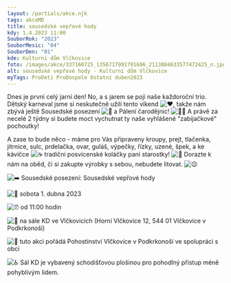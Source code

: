 ```yaml
---
layout: /partials/akce.njk
tags: akceMD
title: sousedské vepřové hody
kdy: 1.4.2023 11:00
SouborRok: "2023"
SouborMesic: "04"
SouborDen: "01"
kde: Kulturní dům Vlčkovice
foto: /images/akce/337160725_1356717991791696_2113884633577472425_n.jpg
alt: sousedské vepřové hody - Kulturní dům Vlčkovice
myTags: ProDeti ProDospele Ostatní duben2023
---
```

<!--StartFragment-->

Dnes je první celý jarní den! No, a s jarem se pojí naše každoroční trio. Dětský karneval jsme si neskutečně užili tento víkend ![❤️](https://static.xx.fbcdn.net/images/emoji.php/v9/t6c/1/16/2764.png), takže nám zbývá ještě [](<>)Sousedské posezení ![🤤](https://static.xx.fbcdn.net/images/emoji.php/v9/td3/1/16/1f924.png) a Pálení čarodějnic! ![🧙‍♀️](https://static.xx.fbcdn.net/images/emoji.php/v9/t14/1/16/1f9d9_200d_2640.png) A právě za necelé 2 týdny si budete moct vychutnat ty naše vyhlášené "zabijačkové" pochoutky!

A zase to bude něco - máme pro Vás připraveny kroupy, prejt, tlačenka, jitrnice, sulc, prdelačka, ovar, guláš, výpečky, řízky, uzené, špek, a ke kávičce ![☕](https://static.xx.fbcdn.net/images/emoji.php/v9/t91/1/16/2615.png) tradiční posvícenské koláčky paní starostky! ![👩](https://static.xx.fbcdn.net/images/emoji.php/v9/t8f/1/16/1f469.png) Dorazte k nám na oběd, či si zakupte výrobky s sebou, nebudete litovat. ![😉](https://static.xx.fbcdn.net/images/emoji.php/v9/t57/1/16/1f609.png)

![➡️](https://static.xx.fbcdn.net/images/emoji.php/v9/t9e/1/16/27a1.png) Sousedské posezení: Sousedské vepřové hody

![📅](https://static.xx.fbcdn.net/images/emoji.php/v9/t7e/1/16/1f4c5.png) sobota 1. dubna 2023

![⏰](https://static.xx.fbcdn.net/images/emoji.php/v9/t34/1/16/23f0.png) od 11:00 hodin

![📌](https://static.xx.fbcdn.net/images/emoji.php/v9/tac/1/16/1f4cc.png) na sále KD ve Vlčkovicích (Horní Vlčkovice 12, 544 01 Vlčkovice v Podkrkonoší)

![🎤](https://static.xx.fbcdn.net/images/emoji.php/v9/t7e/1/16/1f3a4.png) tuto akci pořádá Pohostinství Vlčkovice v Podkrkonoší ve spolupráci s obcí

![♿️](https://static.xx.fbcdn.net/images/emoji.php/v9/tfc/1/16/267f.png) Sál KD je vybavený schodišťovou plošinou pro pohodlný přístup méně pohyblivým lidem.

<!--EndFragment-->